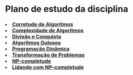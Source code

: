 # Plano de estudo da disciplina
<h3 align="left">
  <li><a href="#3.1">Corretude de Algoritmos</a></li>
  <li><a href="#3.3">Complexidade de Algoritmos</a></li>
  <li><a href="https://github.com/hgms00/Projeto-e-Analise-de-Algoritmos/tree/main/Lista%203">Divisão e Conquista</a></li>
  <li><a href="#3.7">Algoritmos Gulosos</a></li>
  <li><a href="#3.9">Programação Dinâmica</a></li>
  <li><a href="#3.9">Transformação de Problemas</a></li>
  <li><a href="#3.9">NP-completude</a></li>
  <li><a href="#3.9">Lidando com NP-completude</a></li>
</h3>


